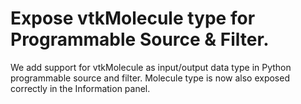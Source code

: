 # Expose vtkMolecule type for Programmable Source & Filter.

We add support for vtkMolecule as input/output data type in Python programmable
source and filter.
Molecule type is now also exposed correctly in the Information panel.
